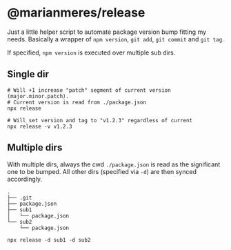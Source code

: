 # @marianmeres/release

Just a little helper script to automate package version bump fitting my needs.
Basically a wrapper of `npm version`, `git add`, `git commit` and `git tag`.

If specified, `npm version` is executed over multiple sub dirs.

## Single dir

```shell
# Will +1 increase "patch" segment of current version (major.minor.patch).
# Current version is read from ./package.json
npx release

# Will set version and tag to "v1.2.3" regardless of current
npx release -v v1.2.3
```

## Multiple dirs

With multiple dirs, always the cwd `./package.json` is read as the significant one to be
bumped. All other dirs (specified via `-d`) are then synced accordingly.

```
.
├── .git
├── package.json
├── sub1
│   └── package.json
└── sub2
    └── package.json
```

```shell
npx release -d sub1 -d sub2
```
